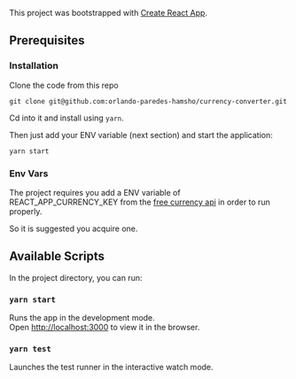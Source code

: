 This project was bootstrapped with [Create React App](https://github.com/facebook/create-react-app).


## Prerequisites

### Installation

Clone the code from this repo

```console
git clone git@github.com:orlando-paredes-hamsho/currency-converter.git
```

Cd into it and install using `yarn`.

Then just add your ENV variable (next section) and start the application:

```console
yarn start
```

### Env Vars

The project requires you add a ENV variable of REACT_APP_CURRENCY_KEY from the
<a href='https://free.currencyconverterapi.com/'>free currency api</a> in order to run properly.

So it is suggested you acquire one.

## Available Scripts

In the project directory, you can run:

### `yarn start`

Runs the app in the development mode.<br>
Open [http://localhost:3000](http://localhost:3000) to view it in the browser.

### `yarn test`

Launches the test runner in the interactive watch mode.<br>
